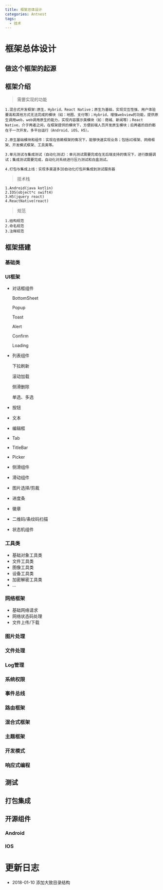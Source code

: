 ```yaml
---
title: 框架总体设计
categories: Antnest
tags:
  - 技术
---
```


# 框架总体设计

## 做这个框架的起源

## 框架介绍
> 需要实现的功能

    1.混合式开发框架:原生，Hybrid，React Native；原生为基础，实现交互性强、用户体验要高和其他方式无法完成的模块（如：地图、支付等）；Hybrid，增强webview的功能，提供原生调用web，web调用原生的能力，实现内容展示类模块（如：商城、新闻等）；React Native，介于两者之间，在框架提供的模块下，方便前端人员开发原生模块；后两者的目的都在于一次开发，多平台运行（Android、iOS、H5）。

    2.原生基础模块和组件：实现在依赖框架的情况下，能够快速实现业务；包括UI框架、网络框架、开发模式框架、工具类等。

    3.单元测试与集成测试（自动化测试）：单元测试需要完成在无后端支持的情况下，进行数据调试；集成测试需要完成，自动化对系统进行压力测试和白盒测试。

    4.打包与集成上线：实现多渠道多ID自动化打包并集成到测试服务器
> 技术栈

    1.Android(java kotlin)
    2.IOS(object*c swift4)
    3.H5(jquery react)
    4.ReactNative(react)
> 规范

    1.结构规范
    2.命名规范
    3.注释规范
## 框架搭建
### 基础类  
### UI框架

* 对话框组件

  BottomSheet

  Popup

  Toast

  Alert

  Confirm

  Loading

* 列表组件

  下拉刷新

  滚动加载

  侧滑删除

  单选、多选

* 按钮
* 文本
* 编辑框
* Tab
* TitleBar
* Picker
* 侧滑组件
* 滑动组件
* 图片选择/剪裁
* 进度条
* 徽章
* 二维码/条纹码扫描  
* 状态机组件  
### 工具类
* 基础对象工具类
* 文件工具类
* 图像工具类
* 设备工具类
* 加密解密工具类
* ...
### 网络框架
* 基础网络请求
* 网络状态码处理
* 文件上传/下载

### 图片处理 
### 文件处理 
### Log管理
### 系统权限
### 事件总线
### 路由框架
### 混合式框架
### 主题框架
### 开发模式
### 响应式编程

## 测试
## 打包集成

## 开源组件
  ### Android
  ### IOS

# 更新日志
- 2018-01-10 添加大致目录结构  
